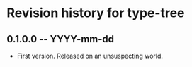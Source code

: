 # Revision history for type-tree

## 0.1.0.0 -- YYYY-mm-dd

* First version. Released on an unsuspecting world.
